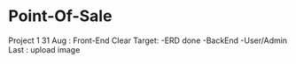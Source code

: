 # Point-Of-Sale
Project 1
31 Aug : Front-End Clear
Target:
-ERD done
-BackEnd
-User/Admin
Last : upload image
